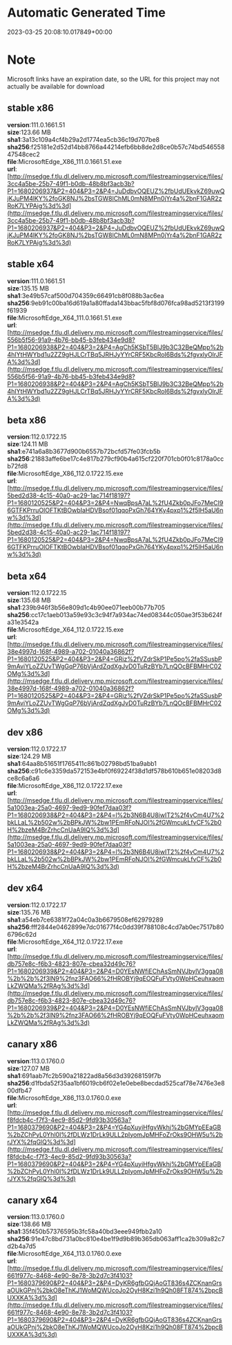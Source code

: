 # Automatic Generated Time
2023-03-25 20:08:10.017849+00:00

# Note
Microsoft links have an expiration date, so the URL for this project may not actually be available for download

## stable x86
**version**:111.0.1661.51  
**size**:123.66 MB  
**sha1**:3a13c109a4cf4b29a2d1774ea5cb36c19d707be8  
**sha256**:f25181e2d52d14bb8766a44214efb6bb8de2d8ce0b57c74bd54655847548cec2  
**file**:MicrosoftEdge_X86_111.0.1661.51.exe  
**url**:[http://msedge.f.tlu.dl.delivery.mp.microsoft.com/filestreamingservice/files/3cc4a5be-25b7-49f1-b0db-48b8bf3acb3b?P1=1680206937&P2=404&P3=2&P4=JuDdbvOQEUZ%2fbUdUEkvkZ69uwQjKJuPM4lKY%2foGK8NJ%2bsTGW8lChML0mN8MPn0jYr4a%2bnF1GAR2zRoK7LYPAig%3d%3d](http://msedge.f.tlu.dl.delivery.mp.microsoft.com/filestreamingservice/files/3cc4a5be-25b7-49f1-b0db-48b8bf3acb3b?P1=1680206937&P2=404&P3=2&P4=JuDdbvOQEUZ%2fbUdUEkvkZ69uwQjKJuPM4lKY%2foGK8NJ%2bsTGW8lChML0mN8MPn0jYr4a%2bnF1GAR2zRoK7LYPAig%3d%3d)  

## stable x64
**version**:111.0.1661.51  
**size**:135.15 MB  
**sha1**:3e49b57caf500d704359c66491cb8f088b3ac6ea  
**sha256**:9eb91c00ba16d619a1a80ffada143bbac5fbf8d076fca98ad5213f3199f61939  
**file**:MicrosoftEdge_X64_111.0.1661.51.exe  
**url**:[http://msedge.f.tlu.dl.delivery.mp.microsoft.com/filestreamingservice/files/556b5f56-91a9-4b76-bb45-b3feb434e9d8?P1=1680206938&P2=404&P3=2&P4=AgCh5KSbT5BlJ9b3C32BeQMpp%2b4hIYtHWYbd1u2ZZ9gHJLCrTBq5JRHJyYYrCRF5KbcRoI6Bds%2fgvxlyOlrJFA%3d%3d](http://msedge.f.tlu.dl.delivery.mp.microsoft.com/filestreamingservice/files/556b5f56-91a9-4b76-bb45-b3feb434e9d8?P1=1680206938&P2=404&P3=2&P4=AgCh5KSbT5BlJ9b3C32BeQMpp%2b4hIYtHWYbd1u2ZZ9gHJLCrTBq5JRHJyYYrCRF5KbcRoI6Bds%2fgvxlyOlrJFA%3d%3d)  

## beta x86
**version**:112.0.1722.15  
**size**:124.11 MB  
**sha1**:e741a6a8b3677d900b6557b72bcfd57fe03fcb5b  
**sha256**:21883affe6be17c4e817b279cf90b4a615cf220f701cb0f01c8178a0ccb72fd8  
**file**:MicrosoftEdge_X86_112.0.1722.15.exe  
**url**:[http://msedge.f.tlu.dl.delivery.mp.microsoft.com/filestreamingservice/files/5bed2d38-4c15-40a0-ac29-1ac714f18197?P1=1680120525&P2=404&P3=2&P4=NwqBpsA7aL%2fU4Zkb0pJFo7MeCI96GTFKPrruOIOFTKtBOwbIaHDVBsof01qqoPxGh764YKy4pxp1%2f5IH5aU6nw%3d%3d](http://msedge.f.tlu.dl.delivery.mp.microsoft.com/filestreamingservice/files/5bed2d38-4c15-40a0-ac29-1ac714f18197?P1=1680120525&P2=404&P3=2&P4=NwqBpsA7aL%2fU4Zkb0pJFo7MeCI96GTFKPrruOIOFTKtBOwbIaHDVBsof01qqoPxGh764YKy4pxp1%2f5IH5aU6nw%3d%3d)  

## beta x64
**version**:112.0.1722.15  
**size**:135.68 MB  
**sha1**:239b946f3b56e809d1c4b90ee071eeb00b77b705  
**sha256**:cc17c1aeb013a59e93c3c94f7a934ac74ed08344c050ae3f53b624fa31e3542a  
**file**:MicrosoftEdge_X64_112.0.1722.15.exe  
**url**:[http://msedge.f.tlu.dl.delivery.mp.microsoft.com/filestreamingservice/files/38e4997d-168f-4989-a702-01040a36862f?P1=1680120525&P2=404&P3=2&P4=GRiz%2fVZdrSkP1Pe5po%2faSSusbP9mAviYLoZZUvTWgGqP76bVjArdZqdXgJvD0TuRzBYb7LnQOcBFBMHrC02OMg%3d%3d](http://msedge.f.tlu.dl.delivery.mp.microsoft.com/filestreamingservice/files/38e4997d-168f-4989-a702-01040a36862f?P1=1680120525&P2=404&P3=2&P4=GRiz%2fVZdrSkP1Pe5po%2faSSusbP9mAviYLoZZUvTWgGqP76bVjArdZqdXgJvD0TuRzBYb7LnQOcBFBMHrC02OMg%3d%3d)  

## dev x86
**version**:112.0.1722.17  
**size**:124.29 MB  
**sha1**:64aa8b51651f1765411c861b02798bd51ba9abb1  
**sha256**:c91c6e3359da572153e4bf0f69224f38d1df578b610b651e08203d8ce8c6a6a6  
**file**:MicrosoftEdge_X86_112.0.1722.17.exe  
**url**:[http://msedge.f.tlu.dl.delivery.mp.microsoft.com/filestreamingservice/files/5a1003ea-25a0-4697-9ed9-90fef7daa03f?P1=1680206938&P2=404&P3=2&P4=l%2b3N6B4U8iwIT2%2f4vCm4U7%2bkLLaL%2b502w%2bBPkJW%2bw1PEmRFoNJOI%2fGWmcukLfvCF%2b0H%2bzeM4BrZrhcCnUaA9IQ%3d%3d](http://msedge.f.tlu.dl.delivery.mp.microsoft.com/filestreamingservice/files/5a1003ea-25a0-4697-9ed9-90fef7daa03f?P1=1680206938&P2=404&P3=2&P4=l%2b3N6B4U8iwIT2%2f4vCm4U7%2bkLLaL%2b502w%2bBPkJW%2bw1PEmRFoNJOI%2fGWmcukLfvCF%2b0H%2bzeM4BrZrhcCnUaA9IQ%3d%3d)  

## dev x64
**version**:112.0.1722.17  
**size**:135.76 MB  
**sha1**:a54eb7ce6381f72a04c0a3b6679508ef62979289  
**sha256**:fff2844e0462899e7dc01677f4c0dd39f788108c4cd7ab0ec7517b806796c62d  
**file**:MicrosoftEdge_X64_112.0.1722.17.exe  
**url**:[http://msedge.f.tlu.dl.delivery.mp.microsoft.com/filestreamingservice/files/db757e8c-f6b3-4823-807e-cbea32d49c76?P1=1680206939&P2=404&P3=2&P4=D0YEsNWfiEChAsSmNVJbylV3gga08%2b%2b%2f3lN9%2fnz3FAO66%2fHROBYj9qEOQFuFVty0WpHCeuhxaomLkZWQMa%2fRAg%3d%3d](http://msedge.f.tlu.dl.delivery.mp.microsoft.com/filestreamingservice/files/db757e8c-f6b3-4823-807e-cbea32d49c76?P1=1680206939&P2=404&P3=2&P4=D0YEsNWfiEChAsSmNVJbylV3gga08%2b%2b%2f3lN9%2fnz3FAO66%2fHROBYj9qEOQFuFVty0WpHCeuhxaomLkZWQMa%2fRAg%3d%3d)  

## canary x86
**version**:113.0.1760.0  
**size**:127.07 MB  
**sha1**:691aab7fc2b590a21822ad8a56d3d39268159f7b  
**sha256**:d1fbda52f35aa1bf6019cb6f02e1e0ebe8becdad525caf78e7476e3e800dfb47  
**file**:MicrosoftEdge_X86_113.0.1760.0.exe  
**url**:[http://msedge.f.tlu.dl.delivery.mp.microsoft.com/filestreamingservice/files/f8fdcb4c-f7f3-4ec9-85d2-9fd93b30563a?P1=1680379690&P2=404&P3=2&P4=YG4pXuyiHfgvWkhj%2bGMYpEEaGB%2bZChPyL0Yhl0I%2fDLWz1DrLk9ULL2pIyomJpMHFoZrOks9OHW5u%2brJYX%2fqGlQ%3d%3d](http://msedge.f.tlu.dl.delivery.mp.microsoft.com/filestreamingservice/files/f8fdcb4c-f7f3-4ec9-85d2-9fd93b30563a?P1=1680379690&P2=404&P3=2&P4=YG4pXuyiHfgvWkhj%2bGMYpEEaGB%2bZChPyL0Yhl0I%2fDLWz1DrLk9ULL2pIyomJpMHFoZrOks9OHW5u%2brJYX%2fqGlQ%3d%3d)  

## canary x64
**version**:113.0.1760.0  
**size**:138.66 MB  
**sha1**:35f450b57376595b3fc58a40bd3eee949fbb2a10  
**sha256**:91e47c8bd731a0bc810e4be1f9d9b89b365db063aff1ca2b309a82c7d2b4a7d5  
**file**:MicrosoftEdge_X64_113.0.1760.0.exe  
**url**:[http://msedge.f.tlu.dl.delivery.mp.microsoft.com/filestreamingservice/files/661f977c-8468-4e90-8e78-3b2d7c3f4103?P1=1680379690&P2=404&P3=2&P4=DyKR6gfbGQjAoGT836s4ZCKnanGrsaOUkGPnj%2bkO8eThKJ1WoMQWUcoJo2OyH8Kzi1h9Qh08FT874%2bpcBUXXKA%3d%3d](http://msedge.f.tlu.dl.delivery.mp.microsoft.com/filestreamingservice/files/661f977c-8468-4e90-8e78-3b2d7c3f4103?P1=1680379690&P2=404&P3=2&P4=DyKR6gfbGQjAoGT836s4ZCKnanGrsaOUkGPnj%2bkO8eThKJ1WoMQWUcoJo2OyH8Kzi1h9Qh08FT874%2bpcBUXXKA%3d%3d)  

